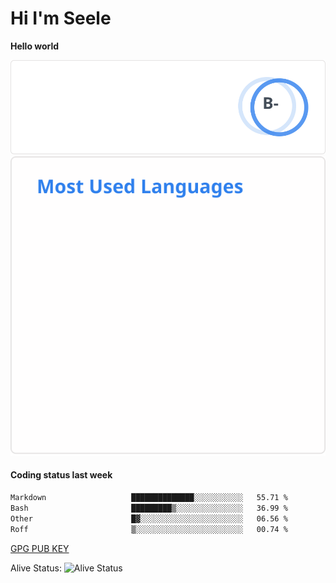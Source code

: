 <h1>Hi I'm Seele</h1>

<b>Hello world</b>

<img src='/assets/stats.svg' alt="Seele's github stats" >

<img src='/assets/top-langs.svg' alt="Seele's github langs">

<h4>Coding status last week </h4>

<!--START_SECTION:waka-->

```txt
Markdown                   ██████████████░░░░░░░░░░░   55.71 %
Bash                       █████████▒░░░░░░░░░░░░░░░   36.99 %
Other                      █▓░░░░░░░░░░░░░░░░░░░░░░░   06.56 %
Roff                       ▒░░░░░░░░░░░░░░░░░░░░░░░░   00.74 %
```

<!--END_SECTION:waka-->

[GPG PUB KEY](https://keys.openpgp.org/vks/v1/by-fingerprint/3FCE91BF5B9666B55B67213C4C57B7824A5B6680)

Alive Status: ![Alive Status](https://hc.dvd.moe/badge/60bc779b-9835-415f-9cb9-15fd9d/ZsLaAAbE.svg)
